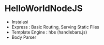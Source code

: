# HelloWorldNodeJS

- Instalasi
- Express : Basic Routing, Serving Static Files
- Template Engine : hbs (handlebars.js)
- Body Parser
